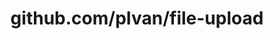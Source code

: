 ---
layout: post
title: github.com/pIvan/file-upload
categories: link
tags: [انگلیسی, برنامه‌نویسی]
---